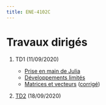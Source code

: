 ```yaml
---
title: ENE-4102C
---
```


# Travaux dirigés

1. TD1 (11/09/2020)

	* [Prise en main de Julia](td1/part1.html)
	* [Développements limités](td1/part2.html)
	* [Matrices et vecteurs](td1/part3.html) ([corrigé](td1/corrigés/part3.html))

1. [TD2](td2.html) (18/09/2020)

